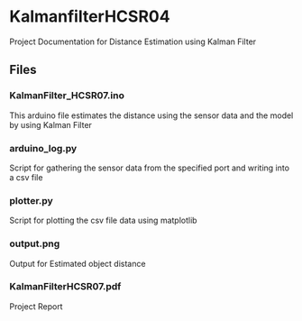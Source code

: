 # KalmanfilterHCSR04

Project Documentation for Distance Estimation using Kalman Filter

## Files

### KalmanFilter_HCSR07.ino
This arduino file estimates the distance using the sensor data and the model by using Kalman Filter

### arduino_log.py
Script for gathering the sensor data from the specified port and writing into a csv file

### plotter.py
Script for plotting the csv file data using matplotlib

### output.png
Output for Estimated object distance

### KalmanFilterHCSR07.pdf
Project Report
